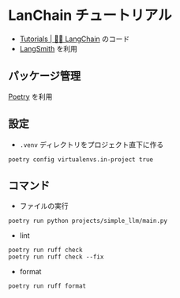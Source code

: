 # LanChain チュートリアル

- [Tutorials | 🦜️🔗 LangChain](https://python.langchain.com/docs/tutorials/) のコード
- [LangSmith](https://www.langchain.com/langsmith) を利用

## パッケージ管理

[Poetry](https://python-poetry.org/) を利用

## 設定

- `.venv` ディレクトリをプロジェクト直下に作る

```
poetry config virtualenvs.in-project true
```

## コマンド

- ファイルの実行

```
poetry run python projects/simple_llm/main.py
```

- lint

```
poetry run ruff check
poetry run ruff check --fix
```

- format

```
poetry run ruff format
```

